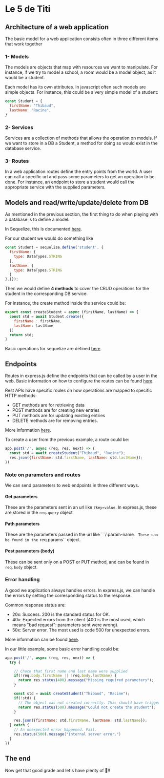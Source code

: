 # Le 5 de Titi

## Architecture of a web application
The basic model for a web application consists often in three different items that work together

### 1- Models
The models are objects that map with resources we want to manipulate. For instance, if we try to model a school, a room would be a model object, as it would be a student.

Each model has its own attributes. In javascript often such models are simple objects.
For instance, this could be a very simple model of a student:

```javascript
const Student = {
  firstName: "Thibaud",
  lastName: "Racine",
}
```

### 2- Services
Services are a collection of methods that allows the operation on models. If we want to store in a DB a Student, a method for doing so would exist in the database service.

### 3- Routes
In a web application routes define the entry points from the world. A user can call a specific url and pass some parameters to get an operation to be done. For instance, an endpoint to store a student would call the appropriate service with the supplied parameters.

## Models and read/write/update/delete from DB
As mentioned in the previous section, the first thing to do when playing with a database is to define a model.

In Sequelize, this is documented [here](https://sequelize.org/docs/v6/core-concepts/model-basics/).

For our student we would do something like

```javascript
const Student = sequelize.define('student', {
  firstName: {
    type: DataTypes.STRING
  },
  lastName: {
    type: DataTypes.STRING
  }
},{});
```

Then we would define **4 methods** to cover the CRUD operations for the student in the corresponding DB service.

For instance, the create method inside the service could be:

```javascript
export const createStudent = async (firstName, lastName) => {
  const std = await Student.create({
    firstName : firstNAme, 
    lastName: lastName
  })
  return std;
}
```

Basic operations for sequelize are defined [here](https://sequelize.org/docs/v6/core-concepts/model-querying-basics/).

## Endpoints
Routes in express.js define the endpoints that can be called by a user in the web.
Basic information on how to configure the routes can be found [here](https://expressjs.com/en/guide/routing.html).

Rest APIs have specific roules on how operations are mapped to specific HTTP methods:
- GET methods are for retrieving data
- POST methods are for creating new entries
- PUT methods are for updating existing entries
- DELETE methods are for removing entries.

More information [here](https://dev.to/colinmcdermott/restful-api-design-cheatsheet-2ji6).

To create a user from the previous example, a route could be:

```javascript
app.post('/', async (req, res, next) => {
  const std = await createStudent("Thibaud", "Racine");
  res.json({firstName: std.firstName, lastName: std.lastName});
})
```

### Note on parameters and routes
We can send parameters to web endpoints in three different ways.

#### Get parameters
These are the parameters sent in an url like ``?key=value``.
In express.js, these are stored in the ``req.query`` object

#### Path parameters
These are the parameters passed in the url like ```/:param-name``. These can be found in the ``req.params`` object.

#### Post parameters (body)
These can be sent only on a POST or PUT method, and can be found in ``req.body`` object.

### Error handling
A good we application always handles errors. In express.js, we can handle the errors by setting the corresponding status to the response.

Common response status are:
- 20x: Success. 200 is the standard status for OK.
- 40x: Expected errors from the client (400 is the most used, which means "bad request": parameters sent were wrong).
- 50x: Server error. The most used is code 500 for unexpected errors.

More information can be found [here](https://developer.mozilla.org/en-US/docs/Web/HTTP/Status).

In our little example, some basic error handling could be:

```javascript
app.post('/', async (req, res, next) => {
  try {

    // Check that first name and last name were supplied
    if(!req.body.firstName || !req.body.lastName) {
      return res.status(400).message("Missing required parameters");
    }

    const std = await createStudent("Thibaud", "Racine");
    if(!std) {
      // The object was not created correctly. This should have triggered an exception and the following catch should have handled this. This should never happen, but if it's the case send an error.
      return res.status(500).message("Could not create the student");
    }

    res.json({firstName: std.firstName, lastName: std.lastName});
  } catch {
    // An unexpected error happened. Fail.
    res.status(500).message("Internal server error.")
  }
})
```

## The end
Now get that good grade and let's have plenty of 🍺!!
